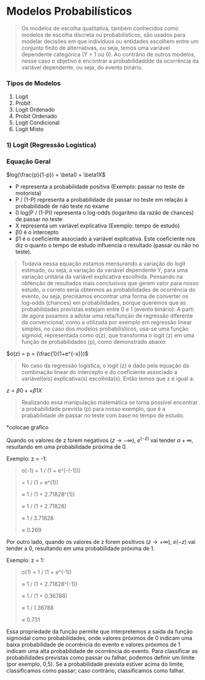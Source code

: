 # Modelos Probabilísticos

> Os modelos de escolha qualitativa, também conhecidos como modelos de escolha discreta ou probabilísticos, são usados para modelar decisões em que indivíduos ou entidades escolhem entre um conjunto finito de alternativas, ou seja, temos
uma variável dependente categórica (Y = 1 ou 0). Ao contrário de outros modelos, nesse caso o objetivo é encontrar a probabilidaddde da ocorrência da variável dependente, ou seja, do evento binário.

### Tipos de Modelos 
1) Logit
2) Probit 
3) Logit Ordenado
4) Probit Ordenado
5) Logit Condicional
6) Logit Misto

### 1) Logit (Regressão Logística)

### Equação Geral 
$log(\frac{p}{1-p}) = \beta0 + \beta1X$

- P representa a probabilidade positiva (Exemplo: passar no teste de motorista)
- P / (1-P) representa a probabilidade de passar no teste em relação à probabilidade de não teste no exame
- 0 log(P / (1-P)) representa o log-odds (logaritmo da razão de chances) de passar no teste
- X representa um variável explicativa (Exemplo: tempo de estudo)
- β0 é o intercepto
- β1 é o coeficiente associado a variável explicativa. Este coeficiente nos diz o quanto o tempo de estudo influencia o resultado (passar ou não no teste).

> Todavia nessa equação estamos mensurando a variação do logit estimado, ou seja, a variação da variável dependente Y, para uma variação unitária da variável explicativa escolhida. Pensando na obtenção de resultados mais conclusivos que gerem valor para nosso estudo, o correto seria obtermos as probabilidades de ocorrência do evento, ou seja, precisamos encontrar uma forma de converter os log-odds (chances) em probabilidades, porque queremos que as probabilidades previstas estejam entre 0 e 1 (evento binário). A parti de agora pasamos a adotar uma reta/função de regressão diferente da convencional, como a utilizada por exemplo em regressão linear simples, no caso dos modelos probabilísticos, usa-se uma função sigmoid, representada como σ(z), que transforma o logit (z) em uma função de probabilidades (p), como demonstrado abaixo:

$σ(z) = p = (\frac{1}{1+e^{-x}})$

> No caso da regressão logística, o logit (z) é dado pela equação da combinação linear do intercepto e do coeficiente associado a variável(eis) explicativa(s) escolhida(s). Então temos que z é igual a:

$z = \beta0 + + \beta1X$

> Realizando essa manipulação matemática se torna possível encontrar a probabilidade prevista (p) para nosso exemplo, que é a prababilidade de passar no teste com base no tempo de estudo.

*colocae grafico 

Quando os valores de z forem negativos $(z → -∞)$, $e^{(-z)}$ vai tender $a + ∞$, resultando em uma probabilidade próxima de 0.

Exemplo: z = -1:

> σ(-1) = 1 / (1 + e^(-(-1)))
> 
> = 1 / (1 + e^(1))
> 
> ≈ 1 / (1 + 2.71828^(1))
> 
> ≈ 1 / (1 + 2.71828)
> 
> ≈ 1 / 3.71828
> 
> ≈ 0.269

Por outro lado, quando os valores de z forem positivos $(z → +∞)$, $e{(-z)}$ vai tender a 0, resultando em uma probabilidade próxima de 1.

Exemplo: z = 1:

> σ(1) = 1 / (1 + e^(-1))
> 
> ≈ 1 / (1 + 2.71828^(-1))
> 
> ≈ 1 / (1 + 0.36788)
> 
> ≈ 1 / 1.36788
> 
> ≈ 0.731

Essa propriedade da função permite que interpretemos a saída da função sigmoidal como probabilidades, onde valores próximos de 0 indicam uma baixa probabilidade de ocorrência do evento e valores próximos de 1 indicam uma alta probabilidade de ocorrência do evento.
Para classificar as probabilidades previstas como passar ou falhar, podemos definir um limite (por exemplo, 0,5). Se a probabilidade prevista estiver acima do limite, classificamos como passar; caso contrário, classificamos como falhar.
